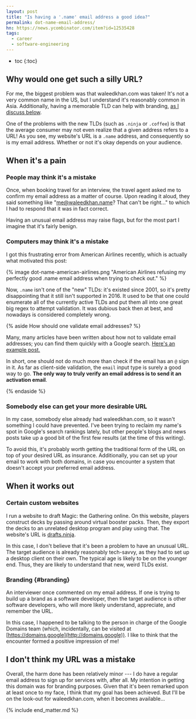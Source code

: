 ```yaml
---
layout: post
title: "Is having a '.name' email address a good idea?"
permalink: dot-name-email-address/
hn: https://news.ycombinator.com/item?id=12535428
tags:
  - career
  - software-engineering
---
```


 * toc
{:toc}

## Why would one get such a silly URL?

For me, the biggest problem was that waleedkhan.com was taken! It's not a very
common name in the US, but I understand it's reasonably common in Asia.
Additionally, having a memorable TLD can help with branding, [as I discuss
below](#branding).

One of the problems with the new TLDs (such as `.ninja` or `.coffee`) is that
the average consumer may not even realize that a given address refers to a URL!
As you see, my website's URL is a `.name` address, and consequently so is my
email address. Whether or not it's okay depends on your audience.

## When it's a pain

### People may think it's a mistake

Once, when booking travel for an interview, the travel agent asked me to
confirm my email address as a matter of course. Upon reading it aloud, they said
something like "me@waleedkhan.name? That can't be right..." to which I had to
respond that it was in fact correct.

Having an unusual email address may raise flags, but for the most part I imagine
that it's fairly benign.

### Computers may think it's a mistake

I got this frustrating error from American Airlines recently, which is actually
what motivated this post:

{% image dot-name-american-airlines.png
         "American Airlines refusing my perfectly good .name email address when
          trying to check out." %}

Now, `.name` isn't one of the "new" TLDs: it's existed since 2001, so it's
pretty disappointing that it still isn't supported in 2016. It used to be that
one could enumerate all of the currently active TLDs and put them all into one
great big regex to attempt validation. It was dubious back then at best, and
nowadays is considered completely wrong.

{% aside How should one validate email addresses? %}

Many, many articles have been written about how not to validate email addresses;
you can find them quickly with a Google search. [Here's an example
post.](https://elliot.land/validating-an-email-address)

In short, one should not do much more than check if the email has an `@` sign in
it. As far as client-side validation, the `email` input type is surely a good
way to go. **The only way to truly verify an email address is to send it an
activation email**.

{% endaside %}

### Somebody else can get your more desirable URL

In my case, somebody else already had waleedkhan.com, so it wasn't something I
could have prevented. I've been trying to reclaim my name's spot in Google's
search rankings lately, but other people's blogs and news posts take up a good
bit of the first few results (at the time of this writing).

To avoid this, it's probably worth getting the traditional form of the URL on
top of your desired URL as insurance. Additionally, you can set up your email to
work with both domains, in case you encounter a system that doesn't accept your
preferred email address.

## When it works out

### Certain custom websites

I run a website to draft Magic: the Gathering online. On this website, players
construct decks by passing around virtual booster packs. Then, they export the
decks to an unrelated desktop program and play using that. The website's URL is
[drafts.ninja](http://drafts.ninja).

In this case, I don't believe that it's been a problem to have an unusual URL.
The target audience is already reasonably tech-savvy, as they had to set up a
desktop client on their own. The typical age is likely to be on the younger end.
Thus, they are likely to understand that new, weird TLDs exist.

### Branding {#branding}

An interviewer once commented on my email address. If one is trying to build up
a brand as a software developer, then the target audience is other software
developers, who will more likely understand, appreciate, and remember the URL.

In this case, I happened to be talking to the person in charge of the Google
Domains team (which, incidentally, can be visited at
[https://domains.google](http://domains.google)). I like to think that the
encounter formed a positive impression of me!

## I don't think my URL was a mistake

Overall, the harm done has been relatively minor --- I do have a regular email
address to sign up for services with, after all. My intention in getting this
domain was for branding purposes. Given that it's been remarked upon at least
once to my face, I think that my goal has been achieved. But I'll be on the
look-out for waleedkhan.com, when it becomes available...

{% include end_matter.md %}
